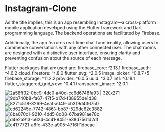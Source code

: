 # Instagram-Clone
 As the title implies, this is an app resembling Instagram—a cross-platform mobile application developed using the Flutter framework and Dart programming language. The backend operations are facilitated by Firebase.
 
 Additionally, the app features real-time chat functionality, allowing users to commence conversations with any other connected user. The chat rooms are designed with a distinctive user interface, ensuring clarity and preventing confusion about the source of each message.

 Flutter packages that are used are: 
  firebase_core: ^2.13.1
  firebase_auth: ^4.6.2
  cloud_firestore: ^4.8.0
  flutter_svg: ^2.0.5
  image_picker: ^0.8.7+5
  firebase_storage: ^11.2.2
  provider: ^6.0.5
  uuid: ^3.0.7
  intl: ^0.18.1
  flutter_staggered_grid_view: ^0.4.1
  transparent_image: ^2.0.1

  
![2a58ff32-0bc9-4dc0-a40d-cc6d6748fa93 | 320x271](https://github.com/Dhruv-1312/Instagram-Clone/assets/117975448/b268931f-2056-4038-a11a-801fc39d75cf)
![9db740b8-fa67-47f5-b17d-f38955de1d38](https://github.com/Dhruv-1312/Instagram-Clone/assets/117975448/81829dad-e02a-4b33-9439-4816ca844cca)
![8271c518-3269-4eaf-a049-cb319d436750](https://github.com/Dhruv-1312/Instagram-Clone/assets/117975448/83d0e0c8-ace8-4899-916b-7a901230af63)
![ed62245e-7742-4863-bb87-529de62c3882](https://github.com/Dhruv-1312/Instagram-Clone/assets/117975448/6a7227b3-cb9a-4031-a7ac-77e2b283b42f)
![8ba070c1-9210-4dd5-8d08-67ba981ae78c](https://github.com/Dhruv-1312/Instagram-Clone/assets/117975448/b2b8de23-4f6a-4d0e-a3d8-66043dedb6ea)![d4e2a913-b624-4c41-9451-e38d7561d2df](https://github.com/Dhruv-1312/Instagram-Clone/assets/117975448/6d79d9b2-669e-4d3d-b2f6-014472c284b0)
![c4177721-a6fc-433e-a905-4716ff1dbeac](https://github.com/Dhruv-1312/Instagram-Clone/assets/117975448/9fd649ff-29a8-4b1f-b5bf-310d34255485)


